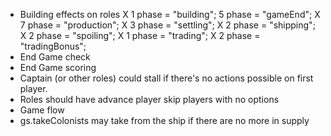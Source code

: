 * Building effects on roles
X   1     phase = "building";
   5     phase = "gameEnd";
X   7     phase = "production";
X   3     phase = "settling";
X  2     phase = "shipping";
X   2     phase = "spoiling";
X   1     phase = "trading";
X   2     phase = "tradingBonus";
* End Game check
* End Game scoring
* Captain (or other roles) could stall if there's no actions possible on first player.
* Roles should have advance player skip players with no options
* Game flow
* gs.takeColonists may take from the ship if there are no more in supply